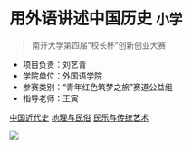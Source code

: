 # 用外语讲述中国历史 <small>小学</small>

> 南开大学第四届“校长杯”创新创业大赛

- 项目负责：刘艺青
- 学院单位：外国语学院
- 参赛类别：“青年红色筑梦之旅”赛道公益组
- 指导老师：王寅

[中国近代史](中国近代史/)
[地理与民俗](地理与民俗/)
[民乐与传统艺术](民乐与传统艺术/)

![](_media/bg.png)